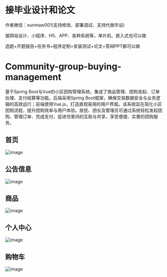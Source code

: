 # 接毕业设计和论文
作者微信：xunmaw001(支持修改、部署调试、支持代做毕设)

接网站设计、小程序、H5、APP、各种系统等，单片机、嵌入式也可以做

选题+开题报告+任务书+程序定制+安装测试+论文+答辩PPT都可以做
# Community-group-buying-management
基于Spring Boot与Vue的小区团购管理系统，集成了商品管理、团购发起、订单处理、支付结算等功能。后端采用Spring Boot框架，确保交易数据安全与业务逻辑的高效运行；前端使用Vue.js，打造直观易用的用户界面。该系统旨在简化小区团购流程，提升团购效率与用户体验。居民、团长及管理员可通过系统轻松发起团购、管理订单、完成支付，促进邻里间的互助与共享，享受便捷、实惠的团购服务。
## 首页
![image](https://github.com/user-attachments/assets/aeb613b1-160a-46c0-8896-0b392af3baff)
## 公告信息
![image](https://github.com/user-attachments/assets/46c66e3b-7e16-481c-b7d5-8a3c96a9bd27)
## 商品
![image](https://github.com/user-attachments/assets/f7acbfdc-0275-473e-ad24-da923425e202)
## 个人中心
![image](https://github.com/user-attachments/assets/c85e8ec5-b0be-4a3c-9464-9b7a385ed78a)
## 购物车
![image](https://github.com/user-attachments/assets/0062f57d-57a5-4258-9a58-9b1fe66def28)
